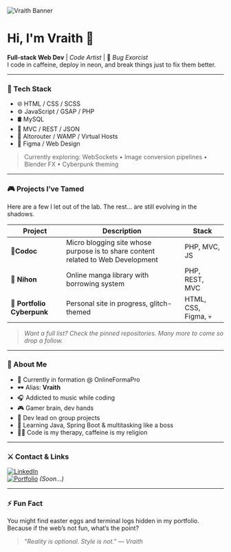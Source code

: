 ![Vraith Banner](https://i.imgur.com/yu237rW.png)
# Hi, I'm Vraith 👾  
**Full-stack Web Dev** | *Code Artist* | 🐞 *Bug Exorcist*  
I code in caffeine, deploy in neon, and break things just to fix them better.

---

### 🧠 Tech Stack

- 🌐 HTML / CSS / SCSS  
- ⚙️ JavaScript / GSAP / PHP  
- 🛢️ MySQL  
- 🧱 MVC / REST / JSON  
- 🧪 Altorouter / WAMP / Virtual Hosts  
- 🎨 Figma / Web Design  

> Currently exploring: WebSockets • Image conversion pipelines • Blender FX • Cyberpunk theming

---

### 🎮 Projects I’ve Tamed

Here are a few I let out of the lab. The rest... are still evolving in the shadows.

| Project | Description | Stack |
|--------|-------------|-------|
| 🔸**Codoc** | Micro blogging site whose purpose is to share content related to Web Development| PHP, MVC, JS |
| 🔹 **Nihon** | Online manga library with borrowing system | PHP, REST, MVC |
| 🔸 **Portfolio Cyberpunk** | Personal site in progress, glitch-themed | HTML, CSS, Figma, 💀 |

> *Want a full list? Check the pinned repositories. Many more to come so drop a follow.*

---

### 🧠 About Me

- 🧪 Currently in formation @ OnlineFormaPro  
- 🕶️ Alias: **Vraith**  
- 🎧 Addicted to music while coding  
- 🎮 Gamer brain, dev hands  
- 🧱 Dev lead on group projects  
- 🧠 Learning Java, Spring Boot & multitasking like a boss  
- 🧘‍♂️ Code is my therapy, caffeine is my religion

---

### ⚔️ Contact & Links

[![LinkedIn](https://img.shields.io/badge/-LinkedIn-0e76a8?style=flat&logo=linkedin&logoColor=white)]([https://www.linkedin.com/in/valentin-gillot/])  
[![Portfolio](https://img.shields.io/badge/-Portfolio-cyberpunk?style=flat&logo=firefox&logoColor=white)](https://vraith.dev) *(Soon...)*

---

### ⚡ Fun Fact

You might find easter eggs and terminal logs hidden in my portfolio.  
Because if the web’s not fun, what’s the point?

> *"Reality is optional. Style is not." — Vraith*
